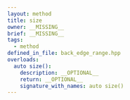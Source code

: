 ```yaml
---
layout: method
title: size
owner: __MISSING__
brief: __MISSING__
tags:
  - method
defined_in_file: back_edge_range.hpp
overloads:
  auto size():
    description: __OPTIONAL__
    return: __OPTIONAL__
    signature_with_names: auto size()
---
```

